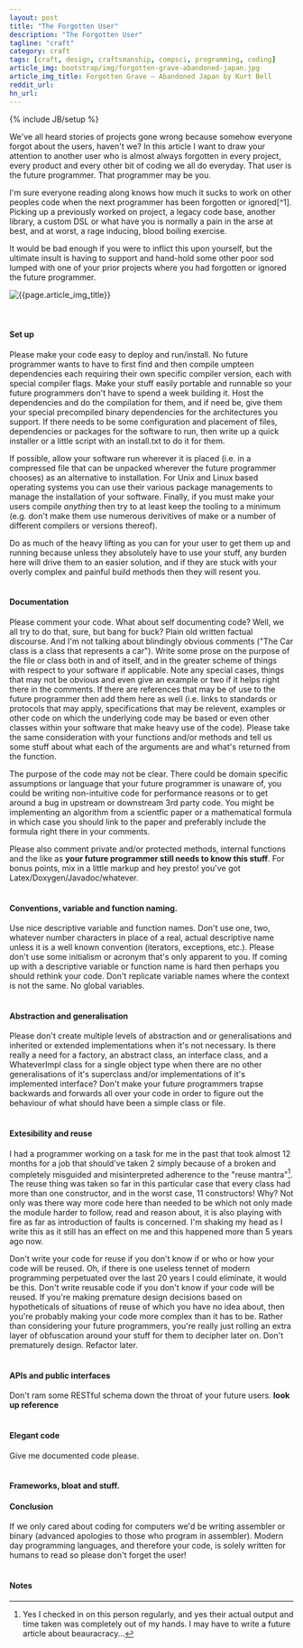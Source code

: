 ```yaml
---
layout: post
title: "The Forgotten User"
description: "The Forgotten User"
tagline: "craft"
category: craft
tags: [craft, design, craftsmanship, compsci, programming, coding]
article_img: bootstrap/img/forgotten-grave-abandoned-japan.jpg
article_img_title: Forgotten Grave – Abandoned Japan by Kurt Bell
reddit_url:
hn_url:
---
```

{% include JB/setup %}
<div class="intro">
<div class="intro-txt">
<p>
We've all heard stories of projects gone wrong because somehow everyone forgot about the users, haven't we? In this article I want to draw your attention to another user who is almost always forgotten in every project, every product and every other bit of coding we all do everyday. That user is the future programmer. That programmer may be you. 
</p>
<p>
I'm sure everyone reading along knows how much it sucks to work on other peoples code when the next programmer has been forgotten or ignored<span markdown="span">[^1]</span>. Picking up a previously worked on project, a legacy code base, another library, a custom DSL or what have you is normally a pain in the arse at best, and at worst, a rage inducing, blood boiling exercise.
</p>
<p>
It would be bad enough if you were to inflict this upon yourself, but the ultimate insult is having to support and hand-hold some other poor sod lumped with one of your prior projects where you had forgotten or ignored the future programmer.
</p>
</div>
<div class="intro-img-border">
<div class="intro-img-bevel">
<div class="intro-img">
<img class="article-image" title="{{page.article_img_title}}" src="{{ASSET_PATH}}/{{page.article_img}}"/>
</div>
</div>
</div>
</div>
<br/>
<br/>

#### Set up
Please make your code easy to deploy and run/install. No future programmer wants to have to first find and then compile umpteen dependencies each requiring their own specific compiler version, each with special compiler flags. Make your stuff easily portable and runnable so your future programmers don't have to spend a week building it. Host the dependencies and do the compilation for them, and if need be, give them your special precompiled binary dependencies for the architectures you support. If there needs to be some configuration and placement of files, dependencies or packages for the software to run, then write up a quick installer or a little script with an install.txt to do it for them. 

If possible, allow your software run wherever it is placed (i.e. in a compressed file that can be unpacked wherever the future programmer chooses) as an alternative to installation. For Unix and Linux based operating systems you can use their various package managements to manage the installation of your software. Finally, if you must make your users compile _anything_ then try to at least keep the tooling to a minimum (e.g. don't make them use numerous derivitives of make or a number of different compilers or versions thereof). 

Do as much of the heavy lifting as you can for your user to get them up and running because unless they absolutely have to use your stuff, any burden here will drive them to an easier solution, and if they are stuck with your overly complex and painful build methods then they will resent you.
<br/>
<br/>

#### Documentation
Please comment your code. What about self documenting code? Well, we all try to do that, sure, but bang for buck? Plain old written factual discourse. And I'm not talking about blindingly obvious comments ("The Car class is a class that represents a car"). Write some prose on the purpose of the file or class both in and of itself, and in the greater scheme of things with respect to your software if applicable. Note any special cases, things that may not be obvious and even give an example or two if it helps right there in the comments. If there are references that may be of use to the future programmer then add them here as well (i.e. links to standards or protocols that may apply, specifications that may be relevent, examples or other code on which the underlying code may be based or even other classes within your software that make heavy use of the code). Please take the same consideration with your functions and/or methods and tell us some stuff about what each of the arguments are and what's returned from the function. 

The purpose of the code may not be clear. There could be domain specific assumptions or language that your future programmer is unaware of, you could be writing non-intuitive code for performance reasons or to get around a bug in upstream or downstream 3rd party code. You might be implementing an algorithm from a scientfic paper or a mathematical formula in which case you should link to the paper and preferably include the formula right there in your comments.

Please also comment private and/or protected methods, internal functions and the like as **your future programmer still needs to know this stuff**. For bonus points, mix in a little markup and hey presto! you've got Latex/Doxygen/Javadoc/whatever.
<br/>
<br/>

#### Conventions, variable and function naming.
Use nice descriptive variable and function names. Don't use one, two, whatever number characters in place of a real, actual descriptive name unless it is a well known convention (iterators, exceptions, etc.). Please don't use some initialism or acronym that's only apparent to you. If coming up with a descriptive variable or function name is hard then perhaps you should rethink your code. Don't replicate variable names where the context is not the same. No global variables.
<br/>
<br/>

#### Abstraction and generalisation
Please don't create multiple levels of abstraction and or generalisations and inherited or extended implementations when it's not necessary. Is there really a need for a factory, an abstract class, an interface class, and a WhateverImpl class for a single object type when there are no other generalisations of it's superclass and/or implementations of it's implemented interface? Don't make your future programmers trapse backwards and forwards all over your code in order to figure out the behaviour of what should have been a simple class or file.
<br/>
<br/>





#### Extesibility and reuse
I had a programmer working on a task for me in the past that took almost 12 months for a job that should've taken 2 simply because of a broken and completely misguided and misinterpreted adherence to the "reuse mantra"[^2]. The reuse thing was taken so far in this particular case that every class had more than one constructor, and in the worst case, 11 constructors! Why? Not only was there way more code here than needed to be which not only made the module harder to follow, read and reason about, it is also playing with fire as far as introduction of faults is concerned. I'm shaking my head as I write this as it still has an effect on me and this happened more than 5 years ago now.

Don't write your code for reuse if you don't know if or who or how your code will be reused. Oh, if there is one useless tennet of modern programming perpetuated over the last 20 years I could eliminate, it would be this. Don't write reusable code if you don't know if your code will be reused. If you're making premature design decisions based on hypotheticals of situations of reuse of which you have no idea about, then you're probably making your code more complex than it has to be. Rather than considering your future programmers, you're really just rolling an extra layer of obfuscation around your stuff for them to decipher later on. Don't prematurely design. Refactor later.
<br/>
<br/>

#### APIs and public interfaces
Don't ram some RESTful schema down the throat of your future users. **look up reference** 
<br/>
<br/>

#### Elegant code
Give me documented code please.
<br/>
<br/>


#### Frameworks, bloat and stuff.





#### Conclusion
If we only cared about coding for computers we'd be writing assembler or binary (advanced apologies to those who program in assembler). Modern day programming languages, and therefore your code, is solely written for humans to read so please don't forget the user! 
<br/>
<br/>

#### Notes
[^1]: Ignored for whatever reason, whether that be accidental neglect or a deliberate trade-off.
[^2]: Yes I checked in on this person regularly, and yes their actual output and time taken was completely out of my hands. I may have to write a future article about beauracracy...